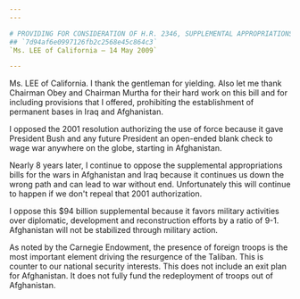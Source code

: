 ```yaml
---
---

# PROVIDING FOR CONSIDERATION OF H.R. 2346, SUPPLEMENTAL APPROPRIATIONS  ACT, 2009
## `7d94af6e0997126fb2c2568e45c864c3`
`Ms. LEE of California — 14 May 2009`

---
```



Ms. LEE of California. I thank the gentleman for yielding. Also let 
me thank Chairman Obey and Chairman Murtha for their hard work on this 
bill and for including provisions that I offered, prohibiting the 
establishment of permanent bases in Iraq and Afghanistan.

I opposed the 2001 resolution authorizing the use of force because it 
gave President Bush and any future President an open-ended blank check 
to wage war anywhere on the globe, starting in Afghanistan.

Nearly 8 years later, I continue to oppose the supplemental 
appropriations bills for the wars in Afghanistan and Iraq because it 
continues us down the wrong path and can lead to war without end. 
Unfortunately this will continue to happen if we don't repeal that 2001 
authorization.

I oppose this $94 billion supplemental because it favors military 
activities over diplomatic, development and reconstruction efforts by a 
ratio of 9-1. Afghanistan will not be stabilized through military 
action.

As noted by the Carnegie Endowment, the presence of foreign troops is 
the most important element driving the resurgence of the Taliban. This 
is counter to our national security interests. This does not include an 
exit plan for Afghanistan. It does not fully fund the redeployment of 
troops out of Afghanistan.